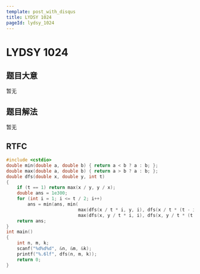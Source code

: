 ```yaml
---
template: post_with_disqus
title: LYDSY 1024
pageId: lydsy_1024
---
```


# LYDSY 1024
<span id="poem"></span><script>$(function(){$.ajax('/api/poem?rnd='+Date.now()+Math.random()).done(function(data){$('#poem').text(data);});});</script>
## 题目大意
暂无

## 题目解法
暂无

## RTFC

```cpp
#include <cstdio>
double min(double a, double b) { return a < b ? a : b; };
double max(double a, double b) { return a > b ? a : b; };
double dfs(double x, double y, int t)
{
    if (t == 1) return max(x / y, y / x);
    double ans = 1e300;
    for (int i = 1; i <= t / 2; i++)
        ans = min(ans, min(
                           max(dfs(x / t * i, y, i), dfs(x / t * (t - i), y, t - i)),
                           max(dfs(x, y / t * i, i), dfs(x, y / t * (t - i), t - i))));
    return ans;
}
int main()
{
    int n, m, k;
    scanf("%d%d%d", &n, &m, &k);
    printf("%.6lf", dfs(n, m, k));
    return 0;
}
```
<div id="__comment"></div>
